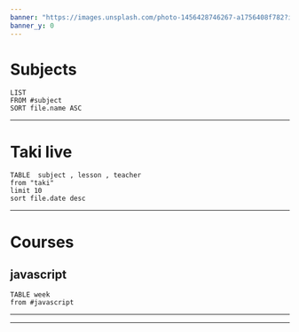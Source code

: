 ```yaml
---
banner: "https://images.unsplash.com/photo-1456428746267-a1756408f782?ixlib=rb-4.0.3&ixid=M3wxMjA3fDB8MHxwaG90by1wYWdlfHx8fGVufDB8fHx8fA%3D%3D&auto=format&fit=crop&w=1470&q=80"
banner_y: 0
---
```

# Subjects
```dataview
LIST 
FROM #subject 
SORT file.name ASC
```

---

# Taki live
```dataview
TABLE  subject , lesson , teacher
from "taki"
limit 10
sort file.date desc
```

---

# Courses
## javascript
```dataview
TABLE week
from #javascript 
```
---








---

